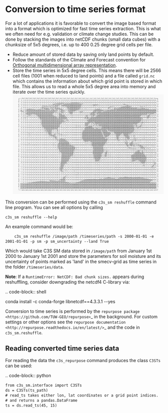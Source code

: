 # Conversion to time series format

For a lot of applications it is favorable to convert the image based format into
a format which is optimized for fast time series extraction. This is what we
often need for e.g. validation or climate change studies.
This can be done by stacking the images into netCDF chunks (small data cubes)
with a chunksize of 5x5 degrees, i.e. up to 400 0.25 degree grid
cells per file.

- Reduce amount of stored data by saving only land points by default.
- Follow the standards of the Climate and Forecast convention for
  [Orthogonal multidimensional array representation](https://cfconventions.org/Data/cf-conventions/cf-conventions-1.11/cf-conventions.html#_orthogonal_multidimensional_array_representation>).
- Store the time series in 5x5 degree cells. This means there will be 2566 cell
  files (1001 when reduced to land points) and a file called ``grid.nc``
  which contains the information about which grid point is stored in which file.
  This allows us to read a whole 5x5 degree area into memory and iterate over the time series quickly.
  ![cellgrid](5x5_cell_partitioning.png)

This conversion can be performed using the ``c3s_sm reshuffle`` command line
program. You can see all options by calling

```shell
c3s_sm reshuffle --help
```

An example command would be:

```shell
    c3s_sm reshuffle /image/path /timeseries/path -s 2000-01-01 -e 2001-01-01 -p sm -p sm_uncertainty --land True
```

Which would take C3S SM data stored in ``/image/path`` from January 1st
2000 to January 1st 2001 and store the parameters for soil moisture and its uncertainty
of points marked as 'land' in the smecv-grid as time
series in the folder ``/timeseries/data``.

**Note**: If a ``RuntimeError: NetCDF: Bad chunk sizes.`` appears during reshuffling, consider downgrading the
netcdf4 C-library via:

.. code-block:: shell

  conda install -c conda-forge libnetcdf==4.3.3.1 --yes


Conversion to time series is performed by the `repurpose package
<https://github.com/TUW-GEO/repurpose>`_ in the background. For custom settings
or other options see the `repurpose documentation
<http://repurpose.readthedocs.io/en/latest/>`_ and the code in
``c3s_sm.reshuffle``.

Reading converted time series data
----------------------------------

For reading the data the ``c3s_repurpose`` command produces the class
``C3STs`` can be used:

.. code-block:: python

    from c3s_sm.interface import C3STs
    ds = C3STs(ts_path)
    # read_ts takes either lon, lat coordinates or a grid point indices.
    # and returns a pandas.DataFrame
    ts = ds.read_ts(45, 15)
